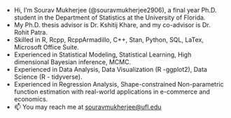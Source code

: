 - Hi, I’m Sourav Mukherjee (@souravmukherjee2906), a final year Ph.D. student in the Department of Statistics at the University of Florida.
- My Ph.D. thesis advisor is Dr. Kshitij Khare, and my co-advisor is Dr. Rohit Patra.
- Skilled in R, Rcpp, RcppArmadillo, C++, Stan, Python, SQL, LaTex, Microsoft Office Suite.
- Experienced in Statistical Modeling, Statistical Learning, High dimensional Bayesian inference, MCMC.
- Experienced in Data Analysis, Data Visualization (R -ggplot2), Data Science (R - tidyverse).
- Experienced in Regression Analysis, Shape-constrained Non-parametric function estimation with real-world applications in e-commerce and economics.
- 📫 You may reach me at souravmukherjee@ufl.edu

<!---
souravmukherjee2906/souravmukherjee2906 is a ✨ special ✨ repository because its `README.md` (this file) appears on your GitHub profile.
You can click the Preview link to take a look at your changes.
--->
